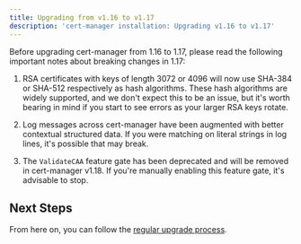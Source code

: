 ```yaml
---
title: Upgrading from v1.16 to v1.17
description: 'cert-manager installation: Upgrading v1.16 to v1.17'
---
```


Before upgrading cert-manager from 1.16 to 1.17, please read the following important notes about breaking changes in 1.17:

1. RSA certificates with keys of length 3072 or 4096 will now use SHA-384 or SHA-512 respectively as hash algorithms. These hash algorithms are widely supported, and we don't expect this to be an issue, but it's worth bearing in mind if you start to see errors as your larger RSA keys rotate.

2. Log messages across cert-manager have been augmented with better contextual structured data. If you were matching on literal strings in log lines, it's possible that may break.

3. The `ValidateCAA` feature gate has been deprecated and will be removed in cert-manager v1.18. If you're manually enabling this feature gate, it's advisable to stop.

## Next Steps

From here on, you can follow the [regular upgrade process](../../installation/upgrade.md).
